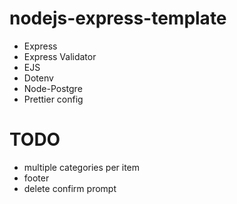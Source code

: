 # nodejs-express-template

-   Express
-   Express Validator
-   EJS
-   Dotenv
-   Node-Postgre
-   Prettier config

# TODO
- multiple categories per item
- footer
- delete confirm prompt
